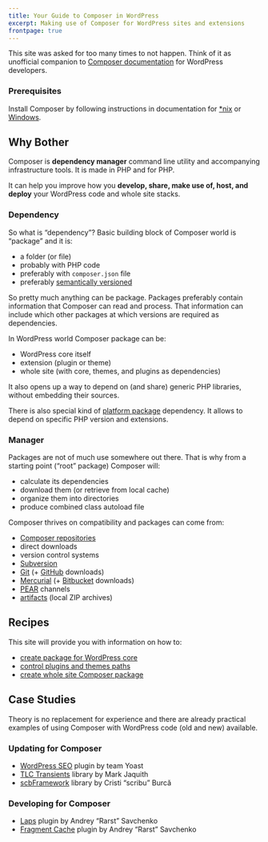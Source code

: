 ```yaml
---
title: Your Guide to Composer in WordPress
excerpt: Making use of Composer for WordPress sites and extensions
frontpage: true
---
```

This site was asked for too many times to not happen. Think of it as unofficial companion to [Composer documentation](http://getcomposer.org/doc/) for WordPress developers.

### Prerequisites

Install Composer by following instructions in documentation for [*nix](http://getcomposer.org/doc/00-intro.md#installation-nix) or [Windows](http://getcomposer.org/doc/00-intro.md#installation-windows).

## Why Bother

Composer is **dependency manager** command line utility and accompanying infrastructure tools. It is made in PHP and for PHP.

It can help you improve how you **develop, share, make use of, host, and deploy** your WordPress code and whole site stacks.

### Dependency

So what is “dependency”? Basic building block of Composer world is “package” and it is:

 - a folder (or file)
 - probably with PHP code
 - preferably with `composer.json` file
 - preferably [semantically versioned](http://semver.org/)

So pretty much anything can be package. Packages preferably contain information that Composer can read and process. That information can include which other packages at which versions are required as dependencies.

In WordPress world Composer package can be:

 - WordPress core itself
 - extension (plugin or theme)
 - whole site (with core, themes, and plugins as dependencies)

It also opens up a way to depend on (and share) generic PHP libraries, without embedding their sources.

There is also special kind of [platform package](http://getcomposer.org/doc/02-libraries.md#platform-packages) dependency. It allows to depend on specific PHP version and extensions.

### Manager

Packages are not of much use somewhere out there. That is why from a starting point (“root” package) Composer will:

 - calculate its dependencies
 - download them (or retrieve from local cache)
 - organize them into directories
 - produce combined class autoload file

Composer thrives on compatibility and packages can come from:

 - [Composer repositories](http://getcomposer.org/doc/05-repositories.md#composer)
 - direct downloads
 - version control systems
  - [Subversion](http://subversion.apache.org/)
  - [Git](http://git-scm.com/) (+ [GitHub](https://github.com/) downloads)
  - [Mercurial](http://mercurial.selenic.com/) (+ [Bitbucket](https://bitbucket.org/) downloads)
 - [PEAR](http://pear.php.net/) channels
 - [artifacts](http://getcomposer.org/doc/05-repositories.md#artifact) (local ZIP archives)

## Recipes

This site will provide you with information on how to:

 - [create package for WordPress core](/recipe/core-package)
 - [control plugins and themes paths](/recipe/paths-control)
 - [create whole site Composer package](/recipe/site-stack)
 

## Case Studies

Theory is no replacement for experience and there are already practical examples of using Composer with WordPress code (old and new) available. 

### Updating for Composer

 - [WordPress SEO](/case-study/wordpress-seo) plugin by team Yoast
 - [TLC Transients](/case-study/tlc-transients) library by Mark Jaquith
 - [scbFramework](/case-study/scbframework) library by Cristi “scribu” Burcă

### Developing for Composer

 - [Laps](/case-study/laps) plugin by Andrey “Rarst” Savchenko
 - [Fragment Cache](/case-study/fragment-cache) plugin by Andrey “Rarst” Savchenko